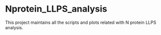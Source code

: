 # Nprotein_LLPS_analysis

This project maintains all the scripts and plots related with N protein LLPS analysis.
